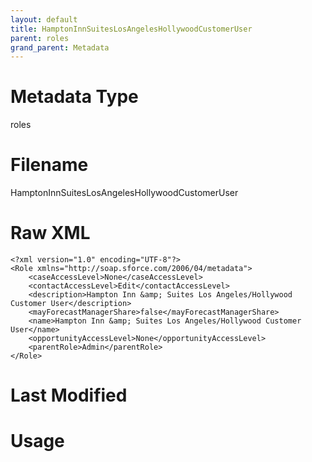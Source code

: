 ```yaml
---
layout: default
title: HamptonInnSuitesLosAngelesHollywoodCustomerUser
parent: roles
grand_parent: Metadata
---
```

# Metadata Type
roles


# Filename 
HamptonInnSuitesLosAngelesHollywoodCustomerUser


# Raw XML
```
<?xml version="1.0" encoding="UTF-8"?>
<Role xmlns="http://soap.sforce.com/2006/04/metadata">
    <caseAccessLevel>None</caseAccessLevel>
    <contactAccessLevel>Edit</contactAccessLevel>
    <description>Hampton Inn &amp; Suites Los Angeles/Hollywood Customer User</description>
    <mayForecastManagerShare>false</mayForecastManagerShare>
    <name>Hampton Inn &amp; Suites Los Angeles/Hollywood Customer User</name>
    <opportunityAccessLevel>None</opportunityAccessLevel>
    <parentRole>Admin</parentRole>
</Role>
```


# Last Modified


# Usage
